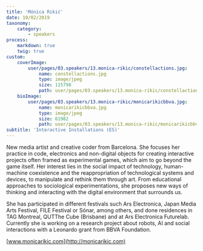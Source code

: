 ```yaml
---
title: 'Mónica Rikić'
date: 10/02/2019
taxonomy:
    category:
        - speakers
process:
    markdown: true
    twig: true
custom:
    coverImage:
        user/pages/03.speakers/13.monica-rikic/constellactions.jpg:
            name: constellactions.jpg
            type: image/jpeg
            size: 115798
            path: user/pages/03.speakers/13.monica-rikic/constellactions.jpg
    bioImage:
        user/pages/03.speakers/13.monica-rikic/monicarikicbbva.jpg:
            name: monicarikicbbva.jpg
            type: image/jpeg
            size: 61982
            path: user/pages/03.speakers/13.monica-rikic/monicarikicbbva.jpg
subtitle: 'Interactive Installations (ES)'
---
```


New media artist and creative coder from Barcelona. She focuses her practice in code, electronics and non-digital objects for creating interactive projects often framed as experimental games, which aim to go beyond the game itself. Her interest lies in the social impact of technology, human-machine coexistence and the reappropriation of technological systems and devices, to manipulate and rethink them through art. From educational approaches to sociological experimentations, she proposes new ways of thinking and interacting with the digital environment that surrounds us. 

She has participated in different festivals such Ars Electronica, Japan Media Arts Festival, FILE Festival or Sónar, among others, and done residences in TAG Montreal, QUTThe Cube (Brisbane) and at Ars Electronica Futurelab. Currently she is working on a research project about robots, AI and social interactions with a Leonardo grant from BBVA Foundation.


[www.monicarikic.com](http://monicarikic.com)

